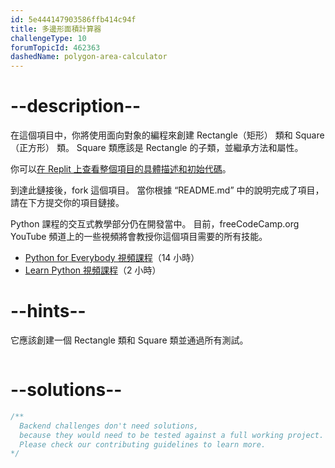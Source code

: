 ```yaml
---
id: 5e444147903586ffb414c94f
title: 多邊形面積計算器
challengeType: 10
forumTopicId: 462363
dashedName: polygon-area-calculator
---
```


# --description--

在這個項目中，你將使用面向對象的編程來創建 Rectangle（矩形） 類和 Square（正方形） 類。 Square 類應該是 Rectangle 的子類，並繼承方法和屬性。

你可以[在 Replit 上查看整個項目的具體描述和初始代碼](https://replit.com/github/freeCodeCamp/boilerplate-polygon-area-calculator)。

到達此鏈接後，fork 這個項目。 當你根據 “README.md” 中的說明完成了項目，請在下方提交你的項目鏈接。

Python 課程的交互式教學部分仍在開發當中。 目前，freeCodeCamp.org YouTube 頻道上的一些視頻將會教授你這個項目需要的所有技能。

<ul>
  <li>
    <a href='https://www.freecodecamp.org/news/python-for-everybody/'>Python for Everybody 視頻課程</a>（14 小時）
  </li>
  <li>
    <a href='https://www.freecodecamp.org/news/learn-python-basics-in-depth-video-course/'>Learn Python 視頻課程</a>（2 小時）
  </li>
</ul>

# --hints--

它應該創建一個 Rectangle 類和 Square 類並通過所有測試。

```js

```

# --solutions--

```js
/**
  Backend challenges don't need solutions,
  because they would need to be tested against a full working project.
  Please check our contributing guidelines to learn more.
*/
```
